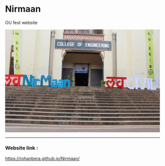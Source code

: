 # Nirmaan
OU fest website

![Nirmaan](https://github.com/RohanBera/Nirmaan/blob/master/img/aboutnirmaan.jpeg)

<hr />

### Website link : 
https://rohanbera.github.io/Nirmaan/
